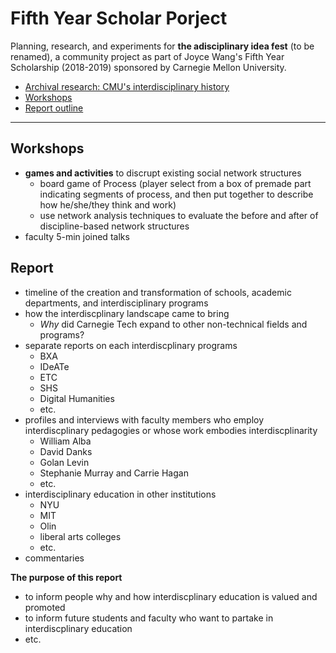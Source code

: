 # Fifth Year Scholar Porject
Planning, research, and experiments for **the adisciplinary idea fest** (to be renamed), a community project as part of Joyce Wang's Fifth Year Scholarship (2018-2019) sponsored by Carnegie Mellon University.

  - [Archival research: CMU's interdisciplinary history](./ArchivalResearch.md)
  - [Workshops](#workshops)
  - [Report outline](#report)

---

## Workshops
- **games and activities** to discrupt existing social network structures
  - board game of Process (player select from a box of premade part indicating segments of process, and then put together to describe how he/she/they think and work)
  - use network analysis techniques to evaluate the before and after of discipline-based network structures
- faculty 5-min joined talks

## Report
- timeline of the creation and transformation of schools, academic departments, and interdisciplinary programs
- how the interdiscplinary landscape came to bring
  - *Why* did Carnegie Tech expand to other non-technical fields and programs?
- separate reports on each interdiscplinary programs
  - BXA
  - IDeATe
  - ETC
  - SHS
  - Digital Humanities
  - etc.
- profiles and interviews with faculty members who employ interdiscplinary pedagogies or whose work embodies interdiscplinarity
  - William Alba
  - David Danks
  - Golan Levin
  - Stephanie Murray and Carrie Hagan
  - etc.
- interdisciplinary education in other institutions
  - NYU
  - MIT
  - Olin
  - liberal arts colleges
  - etc.
- commentaries

**The purpose of this report**
- to inform people why and how interdiscplinary education is valued and promoted
- to inform future students and faculty who want to partake in interdiscplinary education
- etc.
